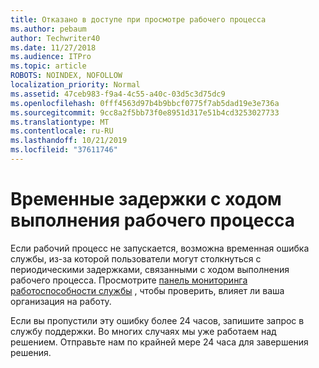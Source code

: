 ```yaml
---
title: Отказано в доступе при просмотре рабочего процесса
ms.author: pebaum
author: Techwriter40
ms.date: 11/27/2018
ms.audience: ITPro
ms.topic: article
ROBOTS: NOINDEX, NOFOLLOW
localization_priority: Normal
ms.assetid: 47ceb983-f9a4-4c55-a40c-03d5c3d75dc9
ms.openlocfilehash: 0fff4563d97b4b9bbcf0775f7ab5dad19e3e736a
ms.sourcegitcommit: 9cc8a2f5bb73f0e8951d317e51b4cd3253027733
ms.translationtype: MT
ms.contentlocale: ru-RU
ms.lasthandoff: 10/21/2019
ms.locfileid: "37611746"
---
```

# <a name="intermittent-delays-with-workflow-progress"></a>Временные задержки с ходом выполнения рабочего процесса

Если рабочий процесс не запускается, возможна временная ошибка службы, из-за которой пользователи могут столкнуться с периодическими задержками, связанными с ходом выполнения рабочего процесса. Просмотрите [панель мониторинга работоспособности службы](https://admin.microsoft.com/AdminPortal/Home#/servicehealth) , чтобы проверить, влияет ли ваша организация на работу. 

Если вы пропустили эту ошибку более 24 часов, запишите запрос в службу поддержки. Во многих случаях мы уже работаем над решением. Отправьте нам по крайней мере 24 часа для завершения решения.


  

